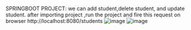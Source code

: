 SPRINGBOOT PROJECT:
we can add student,delete student, and update student.
after importing project ,run the project and fire this request on browser http://localhost:8080/students 
![image](https://github.com/chapkepratham007/SPRINGBOOT_STUDENT_MANAGEMENT_SYSTEM/assets/76418585/b20db73c-028d-4952-85b2-19466d2878f6)
![image](https://github.com/chapkepratham007/SPRINGBOOT_STUDENT_MANAGEMENT_SYSTEM/assets/76418585/37a3eafe-9114-4f2c-a233-097d3eec8d7b)

